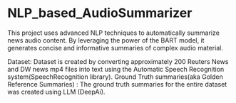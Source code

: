 # NLP_based_AudioSummarizer
This project uses advanced NLP techniques to automatically summarize news audio content. By leveraging the power of the BART model, it generates concise and informative summaries of complex audio material.

Dataset: Dataset is created by converting approximately 200 Reuters News and DW news mp4 files into text using the Automatic Speech Recognition system(SpeechRecognition library).
Ground Truth summaries(aka Golden Reference Summaries) : The ground truth summaries for the entire dataset was created using LLM (DeepAi).
